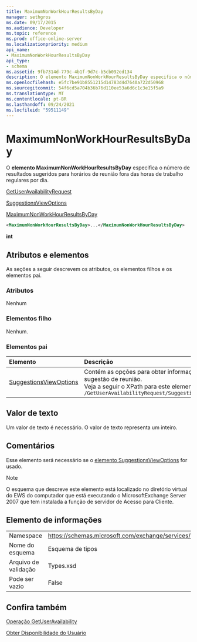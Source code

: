 ```yaml
---
title: MaximumNonWorkHourResultsByDay
manager: sethgros
ms.date: 09/17/2015
ms.audience: Developer
ms.topic: reference
ms.prod: office-online-server
ms.localizationpriority: medium
api_name:
- MaximumNonWorkHourResultsByDay
api_type:
- schema
ms.assetid: 9fb7314d-779c-4b1f-9d7c-b5cb092ed134
description: O elemento MaximumNonWorkHourResultsByDay especifica o número de resultados sugeridos para horários de reunião fora das horas de trabalho regulares por dia.
ms.openlocfilehash: e5fc7be91b8551215d14783d4d7640a722d50968
ms.sourcegitcommit: 54f6cd5a704b36b76d110ee53a6d6c1c3e15f5a9
ms.translationtype: MT
ms.contentlocale: pt-BR
ms.lasthandoff: 09/24/2021
ms.locfileid: "59511149"
---
```

# <a name="maximumnonworkhourresultsbyday"></a>MaximumNonWorkHourResultsByDay

O **elemento MaximumNonWorkHourResultsByDay** especifica o número de resultados sugeridos para horários de reunião fora das horas de trabalho regulares por dia. 
  
[GetUserAvailabilityRequest](getuseravailabilityrequest.md)
  
[SuggestionsViewOptions](suggestionsviewoptions.md)
  
[MaximumNonWorkHourResultsByDay](maximumnonworkhourresultsbyday.md)
  
```xml
<MaximumNonWorkHourResultsByDay>...</MaximumNonWorkHourResultsByDay>
```

 **int**
## <a name="attributes-and-elements"></a>Atributos e elementos

As seções a seguir descrevem os atributos, os elementos filhos e os elementos pai.
  
### <a name="attributes"></a>Atributos

Nenhum
  
### <a name="child-elements"></a>Elementos filho

Nenhum.
  
### <a name="parent-elements"></a>Elementos pai

|**Elemento**|**Descrição**|
|:-----|:-----|
|[SuggestionsViewOptions](suggestionsviewoptions.md) <br/> |Contém as opções para obter informações de sugestão de reunião.  <br/> Veja a seguir o XPath para este elemento:  <br/>  `/GetUserAvailabilityRequest/SuggestionViewOptions` <br/> |
   
## <a name="text-value"></a>Valor de texto

Um valor de texto é necessário. O valor de texto representa um inteiro.
  
## <a name="remarks"></a>Comentários

Esse elemento será necessário se o [elemento SuggestionsViewOptions](suggestionsviewoptions.md) for usado. 
  
> [!NOTE]
> O esquema que descreve este elemento está localizado no diretório virtual do EWS do computador que está executando o MicrosoftExchange Server 2007 que tem instalada a função de servidor de Acesso para Cliente. 
  
## <a name="element-information"></a>Elemento de informações

|||
|:-----|:-----|
|Namespace  <br/> |https://schemas.microsoft.com/exchange/services/2006/types  <br/> |
|Nome do esquema  <br/> |Esquema de tipos  <br/> |
|Arquivo de validação  <br/> |Types.xsd  <br/> |
|Pode ser vazio  <br/> |False  <br/> |
   
## <a name="see-also"></a>Confira também



[Operação GetUserAvailability](getuseravailability-operation.md)


[Obter Disponibilidade do Usuário](https://msdn.microsoft.com/library/d4133fcb-9b0f-4e6b-aadf-a389da83516a%28Office.15%29.aspx)

